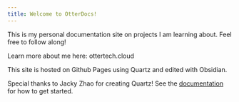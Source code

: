 ```yaml
---
title: Welcome to OtterDocs!
---
```

This is my personal documentation site on projects I am learning about.
Feel free to follow along!

Learn more about me here: ottertech.cloud

This site is hosted on Github Pages using Quartz and edited with Obsidian.

Special thanks to Jacky Zhao for creating Quartz! 
See the [documentation](https://quartz.jzhao.xyz) for how to get started.